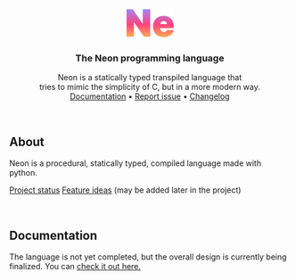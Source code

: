 <br />
<div align="center">
  <img src=".github/logo.svg" alt="Logo" width="90">
  <h3 align="center">The Neon programming language</h3>
  <p align="center">
    Neon is a statically typed transpiled language that
    <br>
    tries to mimic the simplicity of C, but in a more modern way.
    <br />
    <a href="https://github.com/jesperkha/neon/blob/main/docs/lang.md">Documentation</a>
    •
    <a href="https://github.com/jesperkha/neon/issues">Report issue</a>
    •
    <a href="https://github.com/jesperkha/neon/blob/main/changelog.md">Changelog</a>
  </p>
</div>

<br>

## About

Neon is a procedural, statically typed, compiled language made with python.

[Project status](changelog.md)
[Feature ideas](ideas.md) (may be added later in the project)

<br>

## Documentation

The language is not yet completed, but the overall design is currently being finalized. You can [check it out here.](docs/lang.md)
